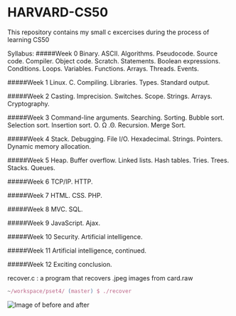 # HARVARD-CS50
This repository contains my small c excercises during the process of learning CS50

Syllabus:
#####Week 0 Binary. ASCII. Algorithms. Pseudocode. Source code. Compiler. Object code. Scratch. Statements. Boolean expressions. Conditions. Loops. Variables. Functions. Arrays. Threads. Events.

#####Week 1 Linux. C. Compiling. Libraries. Types. Standard output.

#####Week 2 Casting. Imprecision. Switches. Scope. Strings. Arrays. Cryptography.

#####Week 3 Command-line arguments. Searching. Sorting. Bubble sort. Selection sort. Insertion sort. O. Ω .Θ. Recursion. Merge Sort.

#####Week 4 Stack. Debugging. File I/O. Hexadecimal. Strings. Pointers. Dynamic memory allocation.

#####Week 5 Heap. Buffer overflow. Linked lists. Hash tables. Tries. Trees. Stacks. Queues.

#####Week 6 TCP/IP. HTTP.

#####Week 7 HTML. CSS. PHP.

#####Week 8 MVC. SQL.

#####Week 9 JavaScript. Ajax.

#####Week 10 Security. Artificial intelligence.

#####Week 11 Artificial intelligence, continued.

#####Week 12 Exciting conclusion.


recover.c : a program that recovers .jpeg images from card.raw
```javascript
~/workspace/pset4/ (master) $ ./recover
```
![Image of before and after](https://s29.postimg.org/whkiz0dlj/test.png)
